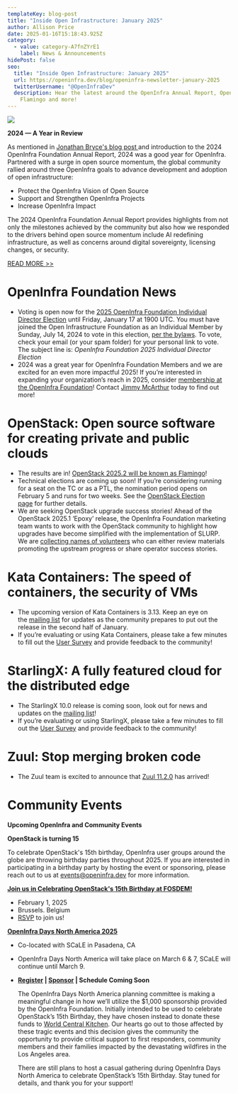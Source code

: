 ```yaml
---
templateKey: blog-post
title: "Inside Open Infrastructure: January 2025"
author: Allison Price
date: 2025-01-16T15:18:43.925Z
category:
  - value: category-A7fnZYrE1
    label: News & Announcements
hidePost: false
seo:
  title: "Inside Open Infrastructure: January 2025"
  url: https://openinfra.dev/blog/openinfra-newsletter-january-2025
  twitterUsername: "@OpenInfraDev"
  description: Hear the latest around the OpenInfra Annual Report, OpenStack
    Flamingo and more!
---
```

![](/img/openinfra_annualreport_2024.jpg)

**2024 — A Year in Review**

As mentioned in [Jonathan Bryce's blog post ](https://openinfra.dev/blog/2024-openinfra-foundation-annual-report)and introduction to the 2024 OpenInfra Foundation Annual Report, 2024 was a good year for OpenInfra. Partnered with a surge in open source momentum, the global community rallied around three OpenInfra goals to advance development and adoption of open infrastructure: 

* Protect the OpenInfra Vision of Open Source
* Support and Strengthen OpenInfra Projects 
* Increase OpenInfra Impact 

The 2024 OpenInfra Foundation Annual Report provides highlights from not only the milestones achieved by the community but also how we responded to the drivers behind open source momentum include AI redefining infrastructure, as well as concerns around digital sovereignty, licensing changes, or security.

[READ MORE >>](https://openinfra.org/annual-report/2024)

# OpenInfra Foundation News

* Voting is open now for the [2025 OpenInfra Foundation Individual Director Election](https://openinfra.dev/election/2025-individual-director-election/candidates) until Friday, January 17 at 1900 UTC. You must have joined the Open Infrastructure Foundation as an Individual Member by Sunday, July 14, 2024 to vote in this election, [per the bylaws](https://openinfra.org/legal/bylaws). To vote, check your email (or your spam folder) for your personal link to vote. The subject line is: *OpenInfra Foundation 2025 Individual Director Election* 
* 2024 was a great year for OpenInfra Foundation Members and we are excited for an even more impactful 2025! If you’re interested in expanding your organization’s reach in 2025, consider [membership at the OpenInfra Foundation](https://openinfra.dev/join/members/)! Contact [Jimmy McArthur](mailto:jimmy@openinfra.dev) today to find out more!

# OpenStack: Open source software for creating private and public clouds

* The results are in! [OpenStack 2025.2 will be known as Flamingo](https://lists.openstack.org/archives/list/openstack-discuss@lists.openstack.org/message/IMHDQ3VVI46HHNO7BTWOTT5VH53TXZCR/)!
* Technical elections are coming up soon! If you’re considering running for a seat on the TC or as a PTL, the nomination period opens on February 5 and runs for two weeks. See the [OpenStack Election page](https://governance.openstack.org/election/) for further details.
* We are seeking OpenStack upgrade success stories! Ahead of the OpenStack 2025.1 ‘Epoxy’ release, the OpenInfra Foundation marketing team wants to work with the OpenStack community to highlight how upgrades have become simplified with the implementation of SLURP. We are [collecting names of volunteers](https://etherpad.opendev.org/p/OpenStackUpgrades) who can either review materials promoting the upstream progress or share operator success stories.  

# Kata Containers: The speed of containers, the security of VMs

* The upcoming version of Kata Containers is 3.13. Keep an eye on the [mailing list](https://lists.katacontainers.io/mailman3/lists/kata-dev.lists.katacontainers.io/) for updates as the community prepares to put out the release in the second half of January.
* If you’re evaluating or using Kata Containers, please take a few minutes to fill out the [User Survey](https://openinfrafoundation.formstack.com/forms/kata_containers_user_survey) and provide feedback to the community!

# StarlingX: A fully featured cloud for the distributed edge

* The StarlingX 10.0 release is coming soon, look out for news and updates on the [mailing list](https://lists.starlingx.io/mailman3/lists/)!
* If you’re evaluating or using StarlingX, please take a few minutes to fill out the [User Survey](https://openinfrafoundation.formstack.com/forms/starlingx_user_survey) and provide feedback to the community!

# Zuul: Stop merging broken code

* The Zuul team is excited to announce that [Zuul 11.2.0](https://zuul-ci.org/docs/zuul/latest/releasenotes.html#relnotes-11-2-0) has arrived! 

# **Community Events**

**Upcoming OpenInfra and Community Events**[](https://www.socallinuxexpo.org/scale/22x/events/open-infra-days)

**OpenStack is turning 15**

To celebrate OpenStack's 15th birthday, OpenInfra user groups around the globe are throwing birthday parties throughout 2025. If you are interested in participating in a birthday party by hosting the event or sponsoring, please reach out to us at [events@openinfra.dev](mailto:events@openinfra.dev.) for more information.

**[Join us in Celebrating OpenStack's 15th Birthday at FOSDEM!](https://www.meetup.com/brussels-openinfra-meetup-group/events/304883862/?utm_medium=referral&utm_campaign=share-btn_savedevents_share_modal&utm_source=link)** 

* February 1, 2025
* Brussels. Belgium
* [RSVP](https://www.meetup.com/brussels-openinfra-meetup-group/events/304883862/?utm_medium=referral&utm_campaign=share-btn_savedevents_share_modal&utm_source=link) to join us!

**[OpenInfra Days North America 2025](https://www.socallinuxexpo.org/scale/22x/events/open-infra-days)** 

* Co-located with SCaLE in Pasadena, CA
* OpenInfra Days North America will take place on March 6 & 7, SCaLE will continue until March 9.
* **[Register](https://register.socallinuxexpo.org/reg6/) | [Sponsor](https://openinfra.dev/events/sponsorship) | Schedule Coming Soon**

  The OpenInfra Days North America planning committee is making a meaningful change in how we’ll utilize the $1,000 sponsorship provided by the OpenInfra Foundation. Initially intended to be used to celebrate OpenStack’s 15th Birthday, they have chosen instead to donate these funds to [World Central Kitchen](https://donate.wck.org/give/654000/?_gl=1*1ty3cve*_gcl_aw*R0NMLjE3MzY5NzU4NTUuQ2owS0NRaUExcDI4QmhDQkFSSXNBRFA5SHJQRzdKMmFiWkM1RUxNdHFBQ1p1NXZtM0V5TzlEbnFSOW5GaEEzVlJLVmNqNXUydDNBbTNxWWFBa1BxRUFMd193Y0I.*_gcl_au*NDQ0MjUwMjkyLjE3MzY5NjY2NDEuMTgwNTg5ODIxNy4xNzM2OTY2NjU5LjE3MzY5NjY2NTg.*_ga*NjQxNTA4MjA0LjE3MzY5NjY2NDE.*_ga_5WKVY8503C*MTczNjk3NTg1NS4yLjAuMTczNjk3NTg1NS42MC4wLjA.#!/donation/checkout?c_src=site-slider-cafiresjan25). Our hearts go out to those affected by these tragic events and this decision gives the community the opportunity to provide critical support to first responders, community members and their families impacted by the devastating wildfires in the Los Angeles area.

  There are still plans to host a casual gathering during OpenInfra Days North America to celebrate OpenStack’s 15th Birthday. Stay tuned for details, and thank you for your support!